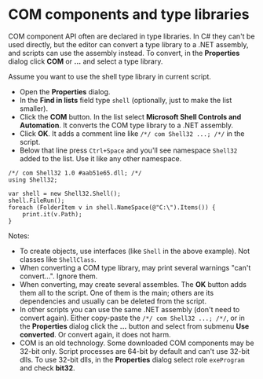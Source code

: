 # COM components and type libraries

COM component API often are declared in type libraries. In C# they can't be used directly, but the editor can convert a type library to a .NET assembly, and scripts can use the assembly instead. To convert, in the **Properties** dialog click **COM** or **...** and select a type library.

Assume you want to use the shell type library in current script.

- Open the **Properties** dialog.
- In the **Find in lists** field type `shell` (optionally, just to make the list smaller).
- Click the **COM** button. In the list select **Microsoft Shell Controls and Automation**. It converts the COM type library to a .NET assembly.
- Click **OK**. It adds a comment line like `/*/ com Shell32 ...; /*/` in the script.
- Below that line press `Ctrl+Space` and you'll see namespace `Shell32` added to the list. Use it like any other namespace.

```
/*/ com Shell32 1.0 #aab51e65.dll; /*/
using Shell32;

var shell = new Shell32.Shell();
shell.FileRun();
foreach (FolderItem v in shell.NameSpace(@"C:\").Items()) {
	print.it(v.Path);
}
```

Notes:

- To create objects, use interfaces (like `Shell` in the above example). Not classes like `ShellClass`.
- When converting a COM type library, may print several warnings "can't convert...". Ignore them.
- When converting, may create several assembles. The **OK** button adds them all to the script. One of them is the main; others are its dependencies and usually can be deleted from the script.
- In other scripts you can use the same .NET assembly (don't need to convert again). Either copy-paste the `/*/ com Shell32 ...; /*/`, or in the **Properties** dialog click the **...** button and select from submenu **Use converted**. Or convert again, it does not harm.
- COM is an old technology. Some downloaded COM components may be 32-bit only. Script processes are 64-bit by default and can't use 32-bit dlls. To use 32-bit dlls, in the **Properties** dialog select role `exeProgram` and check **bit32**.